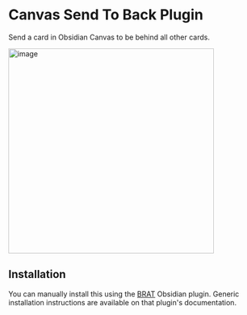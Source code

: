 <!--
![Obsidian Downloads](https://img.shields.io/badge/dynamic/json?logo=obsidian&color=%23483699&label=downloads&query=%24%5B%22canvas-send-to-back%22%5D.downloads&url=https%3A%2F%2Fraw.githubusercontent.com%2Fobsidianmd%2Fobsidian-releases%2Fmaster%2Fcommunity-plugin-stats.json)
-->

# Canvas Send To Back Plugin

Send a card in Obsidian Canvas to be behind all other cards.

<img width="407" alt="image" src="https://github.com/Zachatoo/obsidian-canvas-send-to-back/assets/6936914/41199b01-b2b2-45df-aa9a-7012a475f0bc">


## Installation

<!-- Recommended to install from the Obsidian community store. -->

You can manually install this using the [BRAT](https://github.com/TfTHacker/obsidian42-brat) Obsidian plugin. Generic installation instructions are available on that plugin's documentation.
